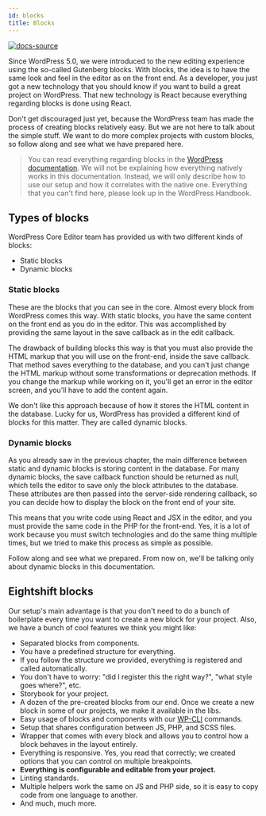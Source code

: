```yaml
---
id: blocks
title: Blocks
---
```


[![docs-source](https://img.shields.io/badge/source-eightshift--frontend--libs-yellow?style=for-the-badge&logo=javascript&labelColor=2a2a2a)](https://github.com/infinum/eightshift-frontend-libs/tree/develop/blocks/init/src/blocks/)

Since WordPress 5.0, we were introduced to the new editing experience using the so-called Gutenberg blocks. With blocks, the idea is to have the same look and feel in the editor as on the front end. As a developer, you just got a new technology that you should know if you want to build a great project on WordPress. That new technology is React because everything regarding blocks is done using React.

Don't get discouraged just yet, because the WordPress team has made the process of creating blocks relatively easy. But we are not here to talk about the simple stuff. We want to do more complex projects with custom blocks, so follow along and see what we have prepared here.

> You can read everything regarding blocks in the [WordPress documentation](https://developer.wordpress.org/block-editor/tutorials/block-tutorial/). We will not be explaining how everything natively works in this documentation. Instead, we will only describe how to use our setup and how it correlates with the native one. Everything that you can't find here, please look up in the WordPress Handbook.

## Types of blocks

WordPress Core Editor team has provided us with two different kinds of blocks:

- Static blocks
- Dynamic blocks


### Static blocks

These are the blocks that you can see in the core. Almost every block from WordPress comes this way. With static blocks, you have the same content on the front end as you do in the editor. This was accomplished by providing the same layout in the save callback as in the edit callback.

The drawback of building blocks this way is that you must also provide the HTML markup that you will use on the front-end, inside the save callback. That method saves everything to the database, and you can't just change the HTML markup without some transformations or deprecation methods. If you change the markup while working on it, you'll get an error in the editor screen, and you'll have to add the content again.

We don't like this approach because of how it stores the HTML content in the database. Lucky for us, WordPress has provided a different kind of blocks for this matter. They are called dynamic blocks.

### Dynamic blocks

As you already saw in the previous chapter, the main difference between static and dynamic blocks is storing content in the database. For many dynamic blocks, the save callback function should be returned as null, which tells the editor to save only the block attributes to the database. These attributes are then passed into the server-side rendering callback, so you can decide how to display the block on the front end of your site.

This means that you write code using React and JSX in the editor, and you must provide the same code in the PHP for the front-end. Yes, it is a lot of work because you must switch technologies and do the same thing multiple times, but we tried to make this process as simple as possible.

Follow along and see what we prepared. From now on, we'll be talking only about dynamic blocks in this documentation.

## Eightshift blocks

Our setup's main advantage is that you don't need to do a bunch of boilerplate every time you want to create a new block for your project. Also, we have a bunch of cool features we think you might like:

- Separated blocks from components.
- You have a predefined structure for everything.
- If you follow the structure we provided, everything is registered and called automatically.
- You don't have to worry: "did I register this the right way?", "what style goes where?", etc.
- Storybook for your project.
- A dozen of the pre-created blocks from our end. Once we create a new block in some of our projects, we make it available in the libs.
- Easy usage of blocks and components with our [WP-CLI](wp-cli) commands.
- Setup that shares configuration between JS, PHP, and SCSS files.
- Wrapper that comes with every block and allows you to control how a block behaves in the layout entirely.
- Everything is responsive. Yes, you read that correctly; we created options that you can control on multiple breakpoints.
- **Everything is configurable and editable from your project.**
- Linting standards.
- Multiple helpers work the same on JS and PHP side, so it is easy to copy code from one language to another.
- And much, much more.
